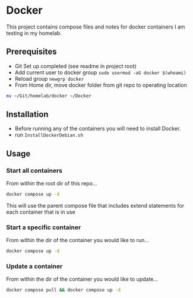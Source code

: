 # Docker

This project contains compose files and notes for docker containers I am testing in my homelab.

## Prerequisites

- Git Set up completed (see readme in project root)
- Add current user to docker group `sudo usermod -aG docker $(whoami)`
- Reload group `newgrp docker`
- From Home dir, move docker folder from git repo to operating location

```bash
mv ~/Git/homelab/docker ~/Docker
```

## Installation

- Before running any of the containers you will need to install Docker.
- run `InstallDockerDebian.sh`

## Usage

### Start all containers

From within the root dir of this repo...

```bash
docker compose up -d
```
This will use the parent compose file that includes extend statements for each container that is in use

### Start a specific container

From within the dir of the container you would like to run...

```bash
docker compose up -d
```

### Update a container

From within the dir of the container you would like to update...

```bash
docker compose pull && docker compose up -d
```